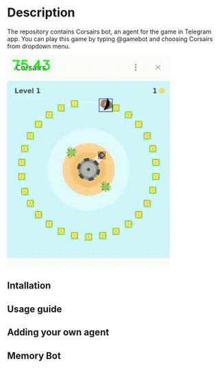 
# Description
The repository contains Corsairs bot, an agent for the game in Telegram app.  You can play this game by typing @gamebot and choosing Corsairs from dropdown menu.

![Alt text](assets/bot_playing_visualization.gif)

## Intallation

## Usage guide

## Adding your own agent

## Memory Bot



